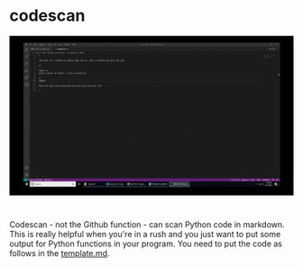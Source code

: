 # codescan
![picture](https://github.com/ajskateboarder/stuff/blob/main/recording3.gif)
#
Codescan - not the Github function - can scan Python code in markdown. This is really helpful when you're in a rush and you just want to put some output for Python functions in your program. 
You need to put the code as follows in the [template.md](https://github.com/themysticsavages/codescan/blob/main/template.md).
